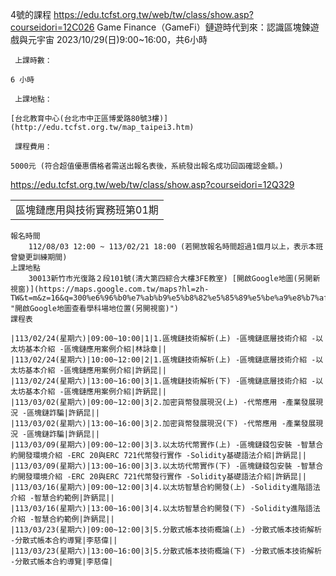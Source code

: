 4號的課程
https://edu.tcfst.org.tw/web/tw/class/show.asp?courseidori=12C026
	Game Finance（GameFi）鏈遊時代到來：認識區塊鍊遊戲與元宇宙
	2023/10/29(日)9:00~16:00，共6小時 
	
	 上課時數：
	
	6 小時
	
	 上課地點：
	
	[台北教育中心(台北市中正區博愛路80號3樓)](http://edu.tcfst.org.tw/map_taipei3.htm)
	
	 課程費用：
	
	5000元 (符合超值優惠價格者需送出報名表後，系統發出報名成功回函確認金額。)

https://edu.tcfst.org.tw/web/tw/class/show.asp?courseidori=12Q329

|   |
|---|
|區塊鏈應用與技術實務班第01期|
	報名時間
		112/08/03 12:00 ~ 113/02/21 18:00 (若開放報名時間超過1個月以上，表示本班曾變更訓練期間)
	上課地點
		30013新竹市光復路２段101號(清大第四綜合大樓3FE教室) [開啟Google地圖(另開新視窗)](https://maps.google.com.tw/maps?hl=zh-TW&t=m&z=16&q=300%e6%96%b0%e7%ab%b9%e5%b8%82%e5%85%89%e5%be%a9%e8%b7%af%ef%bc%92%e6%ae%b5101%e8%99%9f "開啟Google地圖查看學科場地位置(另開視窗)")
	課程表
	
	|113/02/24(星期六)|09:00~10:00|1|1.區塊鏈技術解析(上) ‐區塊鏈底層技術介紹 ‐以太坊基本介紹 ‐區塊鏈應用案例介紹|林詠章||
	|113/02/24(星期六)|10:00~12:00|2|1.區塊鏈技術解析(上) ‐區塊鏈底層技術介紹 ‐以太坊基本介紹 ‐區塊鏈應用案例介紹|許鈵昆||
	|113/02/24(星期六)|13:00~16:00|3|1.區塊鏈技術解析(下) ‐區塊鏈底層技術介紹 ‐以太坊基本介紹 ‐區塊鏈應用案例介紹|許鈵昆||
	|113/03/02(星期六)|09:00~12:00|3|2.加密貨幣發展現況(上) ‐代幣應用 ‐產業發展現況 ‐區塊鏈詐騙|許鈵昆||
	|113/03/02(星期六)|13:00~16:00|3|2.加密貨幣發展現況(下) ‐代幣應用 ‐產業發展現況 ‐區塊鏈詐騙|許鈵昆||
	|113/03/09(星期六)|09:00~12:00|3|3.以太坊代幣實作(上) ‐區塊鏈錢包安裝 ‐智慧合約開發環境介紹 ‐ERC 20與ERC 721代幣發行實作 ‐Solidity基礎語法介紹|許鈵昆||
	|113/03/09(星期六)|13:00~16:00|3|3.以太坊代幣實作(下) ‐區塊鏈錢包安裝 ‐智慧合約開發環境介紹 ‐ERC 20與ERC 721代幣發行實作 ‐Solidity基礎語法介紹|許鈵昆||
	|113/03/16(星期六)|09:00~12:00|3|4.以太坊智慧合約開發(上) ‐Solidity進階語法介紹 ‐智慧合約範例|許鈵昆||
	|113/03/16(星期六)|13:00~16:00|3|4.以太坊智慧合約開發(下) ‐Solidity進階語法介紹 ‐智慧合約範例|許鈵昆||
	|113/03/23(星期六)|09:00~12:00|3|5.分散式帳本技術概論(上) ‐分散式帳本技術解析 ‐分散式帳本合約導覽|李慈偉||
	|113/03/23(星期六)|13:00~16:00|3|5.分散式帳本技術概論(下) ‐分散式帳本技術解析 ‐分散式帳本合約導覽|李慈偉|